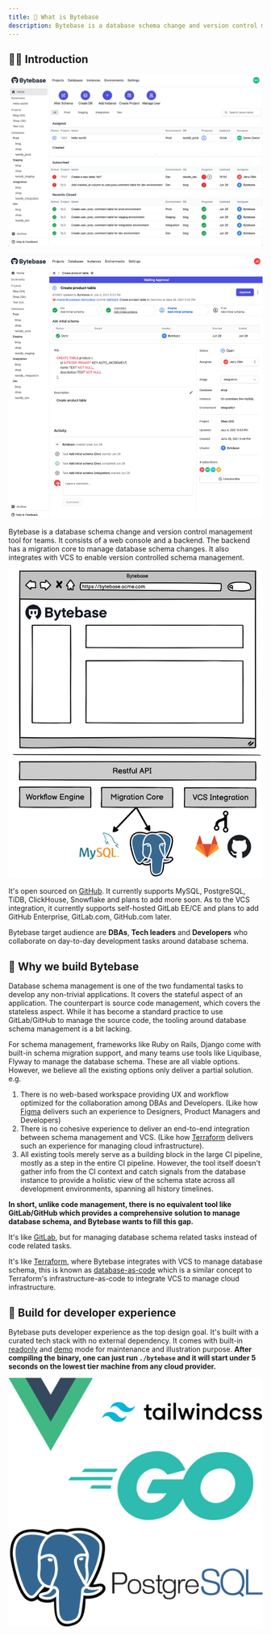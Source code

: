 ```yaml
---
title: 👀 What is Bytebase
description: Bytebase is a database schema change and version control management tool for teams. It consists of a web console and a backend. The backend has a migration core to manage database schema changes. It also integrates with VCS to enable version controlled schema management.
---
```


## 👋🏼 Introduction

![Home dashboard](/static/docs-assets/overview.png)

![Issue view collaborating schema change](/static/docs-assets/issue-view-dashboard.png)

Bytebase is a database schema change and version control management tool for teams. It consists of a web console and a backend. The backend has a migration core to manage database schema changes. It also integrates with VCS to enable version controlled schema management.

![architecture_v1](/static/docs-assets/architecture_v1.png)

It's open sourced on [GitHub](https://github.com/bytebase/bytebase). It currently supports MySQL, PostgreSQL, TiDB, ClickHouse, Snowflake and plans to add more soon. As to the VCS integration, it currently supports self-hosted GitLab EE/CE and plans to add GitHub Enterprise, GitLab.com, GitHub.com later.

Bytebase target audience are **DBAs**, **Tech leaders** and **Developers** who collaborate on day-to-day development tasks around database schema.

## 🎯 Why we build Bytebase

Database schema management is one of the two fundamental tasks to develop any non-trivial applications. It covers the stateful aspect of an application. The counterpart is source code management, which covers the stateless aspect. While it has become a standard practice to use GitLab/GitHub to manage the source code, the tooling around database schema management is a bit lacking.

For schema management, frameworks like Ruby on Rails, Django come with built-in schema migration support, and many teams use tools like Liquibase, Flyway to manage the database schema. These are all viable options. However, we believe all the existing options only deliver a partial solution. e.g.

1. There is no web-based workspace providing UX and workflow optimized for the collaboration among DBAs and Developers. (Like how [Figma](https://figma.com) delivers such an experience to Designers, Product Managers and Developers)
2. There is no cohesive experience to deliver an end-to-end integration between schema management and VCS. (Like how [Terraform](https://www.terraform.io) delivers such an experience for managing cloud infrastructure).
3. All existing tools merely serve as a building block in the large CI pipeline, mostly as a step in the entire CI pipeline. However, the tool itself doesn't gather info from the CI context and catch signals from the database instance to provide a holistic view of the schema state across all development environments, spanning all history timelines.

**In short, unlike code management, there is no equivalent tool like GitLab/GitHub which provides a comprehensive solution to manage database schema, and Bytebase wants to fill this gap.**

It's like [GitLab](https://about.gitlab.com), but for managing database schema related tasks instead of code related tasks.

It's like [Terraform](https://www.terraform.io), where Bytebase integrates with VCS to manage database schema, this is known as [database-as-code](/docs/features/version-control) which is a similar concept to Terraform's infrastructure-as-code to integrate VCS to manage cloud infrastructure.

## 🎡 Build for developer experience

Bytebase puts developer experience as the top design goal. It's built with a curated tech stack with no external dependency. It comes with built-in [readonly](/docs/reference/command-line#--readonly) and [demo](/docs/reference/command-line) mode for maintenance and illustration purpose. **After compiling the binary, one can just run `./bytebase` and it will start under 5 seconds on the lowest tier machine from any cloud provider.**

![Bytebase tech stack](/static/docs-assets/techstack.webp)
